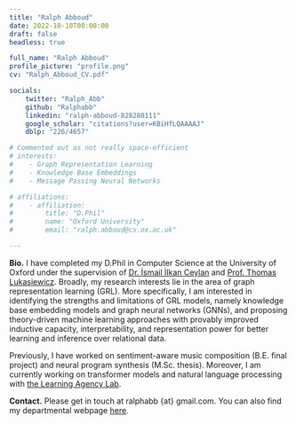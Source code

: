 ```yaml
---
title: "Ralph Abboud"
date: 2022-10-10T00:00:00
draft: false
headless: true

full_name: "Ralph Abboud"
profile_picture: "profile.png"
cv: "Ralph_Abboud_CV.pdf"

socials:
    twitter: "Ralph_Abb"
    github: "Ralphabb"
    linkedin: "ralph-abboud-828280111"
    google_scholar: "citations?user=KBiHfLQAAAAJ"
    dblp: "226/4657"

# Commented out as not really space-efficient
# interests:
#    - Graph Representation Learning
#    - Knowledge Base Embeddings
#    - Message Passing Neural Networks

# affiliations:
#    - affiliation:
#        title: "D.Phil"
#        name: "Oxford University"
#        email: "ralph.abboud@cs.ox.ac.uk"

---
```


**Bio.** I have completed my D.Phil in Computer Science at the University of Oxford under the supervision of [Dr. İsmail İlkan Ceylan][1] and [Prof. Thomas Lukasiewicz][2]. Broadly, my research interests lie in the area of
 graph representation learning (GRL). More specifically, I am interested in identifying the strengths and limitations of GRL models, namely knowledge base embedding models and graph neural networks (GNNs),
and proposing theory-driven machine learning approaches with provably improved inductive capacity, interpretability, and representation power for better learning and inference 
 over relational data.

Previously, I have worked on sentiment-aware music composition (B.E. final project) and neural program synthesis (M.Sc. thesis). Moreover, I am currently working on transformer models 
and natural language processing with [the Learning Agency Lab][3].

**Contact.** Please get in touch at ralphabb {at} gmail.com. You can also find my departmental webpage [here][4]. 

[1]: https://www.cs.ox.ac.uk/people/IsmailIlkan.Ceylan/
[2]: https://www.cs.ox.ac.uk/people/Thomas.Lukasiewicz/
[3]: https://www.the-learning-agency-lab.com/
[4]: https://www.cs.ox.ac.uk/people/ralph.abboud/